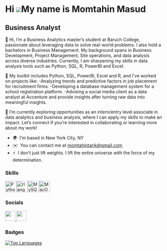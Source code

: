 Hi ![](https://user-images.githubusercontent.com/18350557/176309783-0785949b-9127-417c-8b55-ab5a4333674e.gif)My name is Momtahin Masud
======================================================================================================================================

Business Analyst
----------------

👋 Hi, I’m a Business Analytics master’s student at Baruch College, passionate about leveraging data to solve real-world problems. I also hold a bachelors in Business Management. My background spans in Business Development, Project Management, Site operations, and data analysis across diverse industries. Currently, I am sharpening my skills in data analysis tools such as Python, SQL, R, PowerBI and Excel. 

🔧 My toolkit includes Python, SQL, PowerBi, Excel and R, and I’ve worked on projects like: 
-Analyzing trends and predictive factors in job placement for recruitment firms. 
-Developing a database management system for a school registration platform. 
-Advising a social media client as a data analyst at Accenture and provide insights after turning raw data into meaningful insights. 

🚀 I’m currently exploring opportunities as an intern/entry level associate in data analytics and business analysis, where I can apply my skills to make an impact. Let’s connect if you’re interested in collaborating or learning more about my work!

* 🌍  I'm based in New York City, NY
* ✉️  You can contact me at [momtahintarik@gmail.com](mailto:momtahintarik@gmail.com)
* ⚡  I don’t just lift weights. I lift the entire universe with the force of my determination.

### Skills


<p align="left">
<a href="https://www.python.org/" target="_blank" rel="noreferrer"><img src="https://raw.githubusercontent.com/danielcranney/readme-generator/main/public/icons/skills/python-colored.svg" width="36" height="36" alt="Python" /></a><a href="https://www.r-project.org/" target="_blank" rel="noreferrer"><img src="https://raw.githubusercontent.com/danielcranney/readme-generator/main/public/icons/skills/rlang-colored.svg" width="36" height="36" alt="rlang" /></a><a href="https://www.mysql.com/" target="_blank" rel="noreferrer"><img src="https://raw.githubusercontent.com/danielcranney/readme-generator/main/public/icons/skills/mysql-colored.svg" width="36" height="36" alt="MySQL" /></a><a href="https://apple.com" target="_blank" rel="noreferrer"><img src="https://raw.githubusercontent.com/danielcranney/readme-generator/main/public/icons/skills/macos-colored-dark.svg" width="36" height="36" alt="MacOS" /></a>
</p>


### Socials

<p align="left"> <a href="https://www.github.com/Momtahin1999" target="_blank" rel="noreferrer"> <picture> <source media="(prefers-color-scheme: dark)" srcset="https://raw.githubusercontent.com/danielcranney/readme-generator/main/public/icons/socials/github-dark.svg" /> <source media="(prefers-color-scheme: light)" srcset="https://raw.githubusercontent.com/danielcranney/readme-generator/main/public/icons/socials/github.svg" /> <img src="https://raw.githubusercontent.com/danielcranney/readme-generator/main/public/icons/socials/github.svg" width="32" height="32" /> </picture> </a> <a href="https://www.linkedin.com/in/Momtahin Masud" target="_blank" rel="noreferrer"> <picture> <source media="(prefers-color-scheme: dark)" srcset="https://raw.githubusercontent.com/danielcranney/readme-generator/main/public/icons/socials/linkedin-dark.svg" /> <source media="(prefers-color-scheme: light)" srcset="https://raw.githubusercontent.com/danielcranney/readme-generator/main/public/icons/socials/linkedin.svg" /> <img src="https://raw.githubusercontent.com/danielcranney/readme-generator/main/public/icons/socials/linkedin.svg" width="32" height="32" /> </picture> </a></p>

### Badges

<a href="https://github.com/Momtahin1999" align="left"><img src="https://github-readme-stats.vercel.app/api/top-langs/?username=Momtahin1999&langs_count=10&title_color=0891b2&text_color=ffffff&icon_color=0891b2&bg_color=1c1917&hide_border=true&locale=en&custom_title=Top%20%Languages" alt="Top Languages" /></a>
